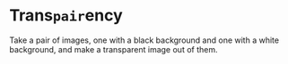 
# Trans`pair`ency

Take a pair of images,
one with a black background and
one with a white background,
and make a transparent image out of them.
